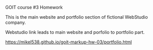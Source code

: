 GOIT course #3 Homework

This is the main website and portfolio section of fictional WebStudio company.

Webstudio link leads to main website and porfolio to portfolio part.

https://mikel538.github.io/goit-markup-hw-03/portfolio.html
